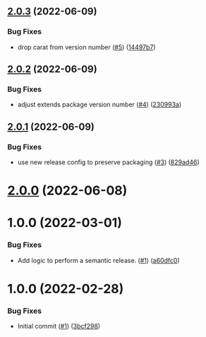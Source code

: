 ## [2.0.3](https://github.com/catalystsquad/action-release-helm-chart/compare/v2.0.2...v2.0.3) (2022-06-09)


### Bug Fixes

* drop carat from version number ([#5](https://github.com/catalystsquad/action-release-helm-chart/issues/5)) ([14497b7](https://github.com/catalystsquad/action-release-helm-chart/commit/14497b7f04868a3ddea549cd922683b379d32107))

## [2.0.2](https://github.com/catalystsquad/action-release-helm-chart/compare/v2.0.1...v2.0.2) (2022-06-09)


### Bug Fixes

* adjust extends package version number ([#4](https://github.com/catalystsquad/action-release-helm-chart/issues/4)) ([230993a](https://github.com/catalystsquad/action-release-helm-chart/commit/230993a1fdee85f8a79568beda2daf2399941a71))

## [2.0.1](https://github.com/catalystsquad/action-release-helm-chart/compare/v2.0.0...v2.0.1) (2022-06-09)


### Bug Fixes

* use new release config to preserve packaging ([#3](https://github.com/catalystsquad/action-release-helm-chart/issues/3)) ([829ad46](https://github.com/catalystsquad/action-release-helm-chart/commit/829ad467364dd606126e101fee010ecd1447c5dd))

# [2.0.0](https://github.com/catalystsquad/action-release-helm-chart/compare/v1.0.0...v2.0.0) (2022-06-08)

# 1.0.0 (2022-03-01)


### Bug Fixes

* Add logic to perform a semantic release. ([#1](https://github.com/catalystsquad/action-release-helm-chart/issues/1)) ([a60dfc0](https://github.com/catalystsquad/action-release-helm-chart/commit/a60dfc0967392b6f15a01e5619e70ef1615e5c69))

# 1.0.0 (2022-02-28)


### Bug Fixes

* Initial commit ([#1](https://github.com/catalystsquad/action-composite-action-template/issues/1)) ([3bcf298](https://github.com/catalystsquad/action-composite-action-template/commit/3bcf298630471c46d9f9a1f3a24c2c15342e1855))
